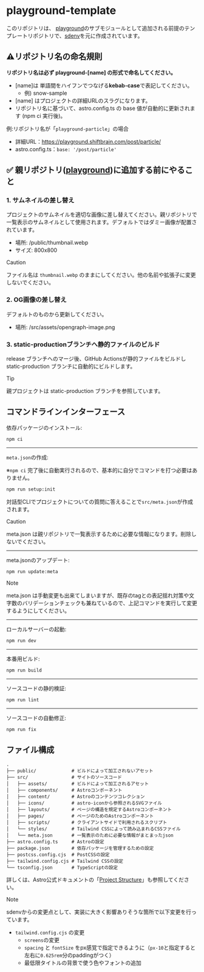 # playground-template

このリポジトリは、 [playground](https://github.com/devjam/playground)のサブモジュールとして追加される前提のテンプレートリポジトリで、[sdenv](https://github.com/yuheiy/sdenv)を元に作成されています。

## ⚠️リポジトリ名の命名規則

**リポジトリ名は必ず playground-[name] の形式で命名してください。**

- [name]は 単語間をハイフンでつなげる**kebab-case**で表記してください。
  - 例) snow-sample
- [name] はプロジェクトの詳細URLのスラグになります。
- リポジトリ名に基づいて、astro.config.ts の base 値が自動的に更新されます (npm ci 実行後)。

例:リポジトリ名が「`playground-particle`」の場合

- 詳細URL：https://playground.shiftbrain.com/post/particle/
- astro.config.ts：`base: '/post/particle'`

## ✅ 親リポジトリ([playground](https://github.com/devjam/playground))に追加する前にやること

### 1. サムネイルの差し替え

プロジェクトのサムネイルを適切な画像に差し替えてください。親リポジトリで一覧表示のサムネイルとして使用されます。デフォルトではダミー画像が配置されています。

- 場所: /public/thumbnail.webp
- サイズ: 800x800

> [!CAUTION]
> ファイル名は `thumbnail.webp` のままにしてください。他の名前や拡張子に変更しないでください。

### 2. OG画像の差し替え

デフォルトのものから更新してください。

- 場所: /src/assets/opengraph-image.png

### 3. static-productionブランチへ静的ファイルのビルド

release ブランチへのマージ後、GitHub Actionsが静的ファイルをビルドし static-production ブランチに自動的にビルドします。

> [!TIP]
> 親プロジェクトは static-production ブランチを参照しています。

## コマンドラインインターフェース

依存パッケージのインストール:

```bash
npm ci
```

---

`meta.json`の作成:

※`npm ci` 完了後に自動実行されるので、基本的に自分でコマンドを打つ必要はありません。

```bash
npm run setup:init
```

対話型CLIでプロジェクトについての質問に答えることで`src/meta.json`が作成されます。

> [!CAUTION]
> meta.json は親リポジトリで一覧表示するために必要な情報になります。削除しないでください。

---

meta.jsonのアップデート:

```bash
npm run update:meta
```

> [!NOTE]
> meta.json は手動変更も出来てしまいますが、既存のtagとの表記揺れ対策や文字数のバリデーションチェックも兼ねているので、上記コマンドを実行して変更するようにしてください。

---

ローカルサーバーの起動:

```bash
npm run dev
```

---

本番用ビルド:

```bash
npm run build
```

---

ソースコードの静的検証:

```bash
npm run lint
```

---

ソースコードの自動修正:

```bash
npm run fix
```

## ファイル構成

```
.
├── public/             # ビルドによって加工されないアセット
├── src/                # サイトのソースコード
│   ├── assets/         # ビルドによって加工されるアセット
│   ├── components/     # Astroコンポーネント
│   ├── content/        # Astroのコンテンツコレクション
│   ├── icons/          # astro-iconから参照されるSVGファイル
│   ├── layouts/        # ページの構造を規定するAstroコンポーネント
│   ├── pages/          # ページのためのAstroコンポーネント
│   ├── scripts/        # クライアントサイドで利用されるスクリプト
│   └── styles/         # Tailwind CSSによって読み込まれるCSSファイル
│   └── meta.json       # 一覧表示のために必要な情報がまとまったjson
├── astro.config.ts     # Astroの設定
├── package.json        # 依存パッケージを管理するための設定
├── postcss.config.cjs  # PostCSSの設定
├── tailwind.config.cjs # Tailwind CSSの設定
└── tsconfig.json       # TypeScriptの設定
```

詳しくは、Astro公式ドキュメントの「[Project Structure](https://docs.astro.build/en/core-concepts/project-structure/)」も参照してください。

> [!NOTE]
> sdenvからの変更点として、実装に大きく影響ありそうな箇所で以下変更を行っています。
>
> - `tailwind.config.cjs` の変更
>   - `screens`の変更
>   - `spacing` と `fontSize` をpx感覚で指定できるように（`px-10`と指定すると左右に`0.625rem`分のpaddingがつく）
>   - 最低限タイトルの背景で使う色やフォントの追加
